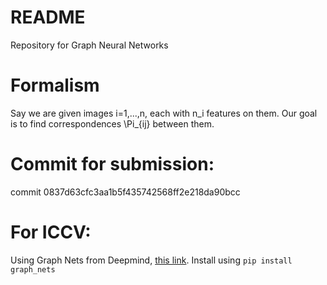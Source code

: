 # README

Repository for Graph Neural Networks

# Formalism

Say we are given images i=1,...,n, each with n\_i features on them. Our goal is to find correspondences \Pi\_{ij} between them. 

# Commit for submission:
commit 0837d63cfc3aa1b5f435742568ff2e218da90bcc

# For ICCV:
Using Graph Nets from Deepmind, [this link](https://github.com/deepmind/graph_nets).
Install using `pip install graph_nets`

